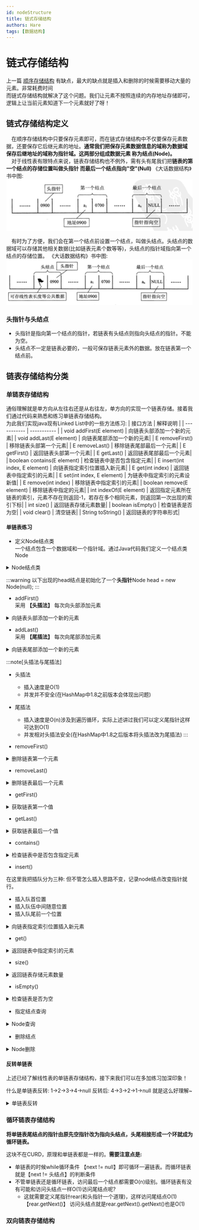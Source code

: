 ```yaml
---
id: nodeStructure
title: 链式存储结构
authors: Hare
tags: [数据结构]
---
```


# 链式存储结构


上一篇 [顺序存储结构](../线性结构/顺序存储结构.md) 有缺点，最大的缺点就是插入和删除的时候需要移动大量的元素。非常耗费时间<br/>
而链式存储结构就解决了这个问题。我们让元素不按照连续的内存地址存储即可，逻辑上让当前元素知道下一个元素就好了呀！

## 链式存储结构定义
&ensp;&ensp;在顺序存储结构中只要保存元素即可，而在链式存储结构中不仅要保存元素数据，还要保存它后继元素的地址。**通常我们把保存元素数据信息的域称为数据域
保存后继地址的域称为指针域。这两部分组成数据元素 称为结点(Node)。** <br/>
&ensp;&ensp;对于线性表有限特点来说，链表存储结构也不例外，需有头有尾我们把**链表的第一个结点的存储位置叫做头指针 而最后一个结点指向"空"(Null)** 
《大话数据结构》书中图:
![链表结构头指针](../../../../static/img/dataStructures/线性结构/链表存储结构-头指针.png)

&ensp;&ensp;有时为了方便，我们会在第一个结点前设置一个结点，叫做头结点。头结点的数据域可以存储其他相关数据(比如链表元素个数等等)，头结点的指针域指向第一个结点的存储位置。
《大话数据结构》书中图:
![链表结构头结点](../../../../static/img/dataStructures/线性结构/链表存储结构-头结点.png)

### 头指针与头结点

* 头指针是指向第一个结点的指针，若链表有头结点则指向头结点的指针。不能为空。
* 头结点不一定是链表必要的，一般可保存链表元素外的数据。放在链表第一个结点前。



## 链表存储结构分类

### 单链表存储结构
通俗理解就是单方向从左往右还是从右往左，单方向的实现一个链表存储。接着我们通过代码来熟悉和练习单链表存储结构。<br/>
为此我们实现java现有Linked List中的一些方法练习:
| 接口方法	  | 解释说明 |
| ----------- | ----------- |
| void addFirst(E element)      | 向链表头部添加一个新的元素|
| void addLast(E element)   | 向链表尾部添加一个新的元素|
| E removeFirst()   | 移除链表头部第一个元素|
| E removeLast()   | 移除链表尾部最后一个元素|
| E getFirst()   | 返回链表头部第一个元素|
| E getLast()   | 返回链表尾部最后一个元素|
| boolean contains(E element)   | 检查链表中是否包含指定元素|
| E insert(int index, E element)   | 向链表指定索引位置插入新元素|
| E get(int index)   | 返回链表中指定索引的元素|
| E set(int index, E element)   | 为链表中指定索引的元素设新值|
| E remove(int index)   | 移除链表中指定索引的元素|
| boolean remove(E element)   | 移除链表中指定的元素|
| int indexOf(E element)   | 返回指定元素所在链表的索引，元素不存在则返回-1，若存在多个相同元素，则返回第一次出现的索引下标|
| int size()   | 返回链表存储元素数量|
| boolean isEmpty()   | 检查链表是否为空|
| void clear()   | 清空链表|
| String toString()   | 返回链表的字符串形式|

#### 单链表练习

* 定义Node结点类<br/>
一个结点包含一个数据域和一个指针域。通过Java代码我们定义一个结点类Node

<details>
<summary>Node结点类</summary>

~~~java
    class Node {
        // 结点数据域
        String data;
        // 结点指针域
        Node next;

        public Node(String data) {
            this.data = data;
        }

        public Node getNext() {
            return next;
        }

        public void setNext(Node next) {
            this.next = next;
        }

        public String getData() {
            return data;
        }

        public void setData(String data) {
            this.data = data;
        }
    }
~~~
</details>

:::warning
以下出现的head结点是初始化了一个**头指针**Node head = new Node(null);
:::

* addFirst()<br/>
采用 **【头插法】** 每次向头部添加元素


<details>
<summary>向链表头部添加一个新的元素</summary>

~~~java
    /**
     * 每次插入到头部
     * 头插法
     * @param node
     */
    public static void addFirst(Node node){
        Node next = head.getNext();
        node.setNext(next);
        head.setNext(node);
        System.out.println(JSON.toJSONString(head));
    }
~~~
</details>

* addLast()<br/>
采用 **【尾插法】** 每次向尾部添加元素

<details>
<summary>向链表尾部添加一个新的元素</summary>

~~~java
    /**
     * 每次插入到尾部
     * 尾插法
     * @param node
     */
    public static void addLast(Node node){
        Node next = head.getNext();
        while (next != null){
            if(next.getNext() == null){
                next.setNext(node);
                break;
            }
            next = next.getNext();
        }
        System.out.println(JSON.toJSONString(head));
    }
~~~

</details>

:::note[头插法与尾插法]
* 头插法
  * 插入速度是O(1)
  * 并发并不安全(在HashMap中1.8之前版本会体现出问题)
* 尾插法
  * 插入速度是O(n)涉及到遍历循环，实际上述讲过我们可以定义尾指针这样可达到O(1)
  * 并发相对头插法安全(在HashMap中1.8之后版本将头插法改为尾插法)
:::

* removeFirst()
<details>
<summary>删除链表第一个元素</summary>

~~~java
    /**
     * 删除第一个元素
     */
    public static void removeFirst() throws Exception {
        if(empty()){
            throw new Exception("空链表~无法删除");
        }
        head.setNext(head.getNext().getNext());
    }
~~~

</details>

* removeLast()
<details>
<summary>删除链表最后一个元素</summary>

~~~java
    /**
     * 删除最后一个元素
     */
    public static void removeLast() throws Exception {
        if (empty()) {
            throw new Exception("空链表~无法删除");
        }

        Node temp = null;
        Node next = head.getNext();
        while (next != null) {
            if (next.getNext() == null) {
                temp.setNext(null);
                break;
            }
            temp = next;
            next = next.getNext();
        }
        System.out.println("删除最后一个元素"+JSON.toJSONString(head));
    }
~~~

</details>

* getFirst()
<details>
<summary>获取链表第一个值</summary>

~~~java
    /**
     * 获取第一个元素
     */
    public static void getFirst() throws Exception {
        Node next = head.getNext();
        System.out.println("获取链表第一个元素"+ JSON.toJSONString(next));
    }
~~~

</details>

* getLast()
<details>
<summary>获取链表最后一个值</summary>

~~~java
   /**
     * 获取最后一个元素
     */
    public static void getLat() throws Exception {
        Node next = head.getNext();
        while (next != null) {
            next = next.getNext();
        }
        System.out.println("获取链表最后一个元素"+JSON.toJSONString(next));
    }
~~~

</details>

* contains()
<details>
<summary>检查链表中是否包含指定元素</summary>

~~~java
   /**
     * 查询包含是否存在元素
     */
    public static boolean contains(Node node) throws Exception {
        Node next = head.getNext();
        while (next != null) {
            if (next.getName().equals(node.getName())) {
                return true;
            }
            next = next.getNext();
        }
        return false;
    }
~~~

</details>


* insert()

在这里我把插队分为三种: 但不管怎么插入思路不变，记录node结点改变指针就行。
* 插入队首位置
* 插入队伍中间随意位置
* 插入队尾前一个位置


<details>
<summary>向链表指定索引位置插入新元素</summary>

~~~java

    /**
     * 插入结点
     *
     * @param node  插入结点
     * @param index 插入结点位置索引
     */
    public static void insertNode(Node node, Integer index) {
        int j = 1;
        Node next = head.getNext();
        Node temp = null;
        Integer nodeLength = getNodeLength();
        while (next != null) {
            if (index == j) {
                if (index == 1) {
                    head.setNext(node);
                    node.setNext(temp);
                    break;
                } else if (j == nodeLength) {
                    temp.setNext(node);
                    node.setNext(next);
                } else if (j == index) {
                    temp.setNext(node);
                    node.setNext(next);
                }
            }
            temp = next;
            next = next.getNext();
            ++j;
        }
        System.out.println(JSON.toJSONString(head));
    }
    
~~~
</details>



* get()
<details>
<summary>返回链表中指定索引的元素</summary>

~~~java

    /**
     * 返回链表中指定索引的元素
     */
    public static void get(Integer index) throws Exception {
        if (index < 0 || index >= getNodeLength()) {
            throw new Exception("索引越界");
        }

        Node next = head.getNext();
        while (index > 0) {
            next = next.getNext();
            --index;
        }

        System.out.println("获取指定索引元素" + JSON.toJSONString(next.getName()));
    }
~~~

</details>

* size()
<details>
<summary>返回链表存储元素数量</summary>

~~~java
    /**
     * 获取链表长度
     *
     * @return
     */
    public static Integer size() {
        Node next = head.getNext();
        int length = 0;
        while (next != null) {
            ++length;
            next = next.getNext();
        }
        return length;
    }

~~~

</details>

* isEmpty()
<details>
<summary>检查链表是否为空</summary>

~~~java
    /**
     * 判断链表是否为空
     * 判断头指针是否为null即可
     */
    public static boolean empty() {
        if (null == head.getNext()) {
            return true;
        }
        return false;
    }
~~~

</details>

* 指定结点查询
<details>

<summary>Node查询</summary>

~~~java

    /**
     * 查询指定结点
     * 链表没有下标，只能从头开始依次遍历。直到找到指定结点。
     *
     * @param node
     * @return
     */
    public static boolean getNode(Node node) {
        if (empty()) {
            return false;
        }
        // 获取第一个结点
        Node headNode = head.getNext();
        while (!Objects.isNull(headNode)) {
            if (headNode.getName().equals(node.getName())) {
                System.out.println("已找到指定节点:" + node.getName());
                return true;
            }
            headNode = headNode.getNext();
        }
        return false;
    }
~~~

</details>

* 删除结点

<details>
<summary>Node删除</summary>

~~~java

    /**
     * 删除第一个结点
     * 链表存储结构删除很方便，只要更改指针指向即可。
     *
     * @param
     * @return
     */
    public static void deleteFirstNode() {
        Node next = head.getNext();
        head.setNext(next.getNext());
        System.out.println(JSON.toJSONString(head));
    }

    /**
     * 删除最后一个结点
     * 循环找到最后一个结点(最后一个结点的next为null)，保存最后一个的前继结点 设置为null
     */
    public static void deleteLastNode() {
        Node next = head.getNext();
        Node temp = null;
        while (next != null) {
            if (next.getNext() == null) {
                temp.setNext(null);
                break;
            }
            temp = next;
            next = next.getNext();
        }
        System.out.println(JSON.toJSONString(head));
    }

    /**
     * 删除指定结点
     *
     * @param node
     */
    public static void deleteIndexNode(Node node) throws Exception {
        if (empty()) {
            throw new Exception("链表为null无法删除");
        }

        Node next = head.getNext();
        Node temp = null;
        while (next != null) {
            if (next.getName().equals(node.getName())) {
                temp.setNext(next.getNext());
                break;
            }
            temp = next;
            next = next.getNext();
        }
    }

~~~
</details>



#### 反转单链表
上述已经了解线性表的单链表存储结构，接下来我们可以在多加练习加深印象！<br/>

什么是单链表反转: 1->2->3->4->null  反转后: 4->3->2->1->null  就是这么好理解~



<details>
<summary>单链表反转</summary>

~~~java

    /**
     * 单链表反转
     * 1->2->3->4->5->null
     * 5->4->3->2->1->null
     * 
     */
    public static void nodeReversal(){
        Node next = head.getNext();
        Node node = next;
        Node temp = null;
        // 循环遍历链表
        while (next != null) {
            next = next.getNext();
            node.setNext(temp); 
            temp = node;  // 核心我们要定义temp临时变量保存已经反转
            node = next;  // 依次获取结点
        }
        head.setNext(temp);
        System.out.println("链表反转"+JSON.toJSONString(head));
    }
    
~~~
</details>

### 循环链表存储结构
**将单链表尾结点的指针由原先空指针改为指向头结点，头尾相接形成一个环就成为循环链表。**


这块不在CURD，原理和单链表都是一样的。**需要注意点是:**
* 单链表的时候while循环条件 【next != null】即可循环一遍链表。而循环链表就是【next != 头结点】的判断条件
* 不管单链表还是循环链表，访问最后一个结点都需要O(n)级别。循环链表有没有可能和访问头结点一样O(1)访问尾结点呢?
  * 这就需要定义尾指针rear(和头指针一个道理)，这样访问尾结点O(1)【rear.getNext()】 访问头结点就是rear.getNext().getNext()也是O(1)


### 双向链表存储结构



